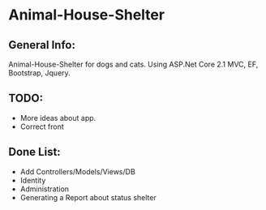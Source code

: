 # Animal-House-Shelter

## General Info:
Animal-House-Shelter for dogs and cats. Using ASP.Net Core 2.1 MVC, EF, Bootstrap, Jquery.

## TODO:
- More ideas about app.
- Correct front


## Done List:
- Add Controllers/Models/Views/DB
- Identity
- Administration
- Generating a Report about status shelter 
